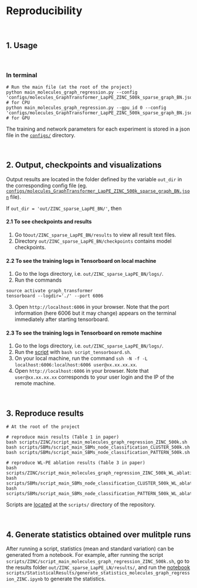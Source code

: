 # Reproducibility


<br>

## 1. Usage


<br>

### In terminal

```
# Run the main file (at the root of the project)
python main_molecules_graph_regression.py --config 'configs/molecules_GraphTransformer_LapPE_ZINC_500k_sparse_graph_BN.json' # for CPU
python main_molecules_graph_regression.py --gpu_id 0 --config 'configs/molecules_GraphTransformer_LapPE_ZINC_500k_sparse_graph_BN.json' # for GPU
```
The training and network parameters for each experiment is stored in a json file in the [`configs/`](../configs) directory.




<br>

## 2. Output, checkpoints and visualizations

Output results are located in the folder defined by the variable `out_dir` in the corresponding config file (eg. [`configs/molecules_GraphTransformer_LapPE_ZINC_500k_sparse_graph_BN.json`](../configs/molecules_GraphTransformer_LapPE_ZINC_500k_sparse_graph_BN.json) file).  

If `out_dir = 'out/ZINC_sparse_LapPE_BN/'`, then 

#### 2.1 To see checkpoints and results
1. Go to`out/ZINC_sparse_LapPE_BN/results` to view all result text files.
2. Directory `out/ZINC_sparse_LapPE_BN/checkpoints` contains model checkpoints.

#### 2.2 To see the training logs in Tensorboard on local machine
1. Go to the logs directory, i.e. `out/ZINC_sparse_LapPE_BN/logs/`.
2. Run the commands
```
source activate graph_transformer
tensorboard --logdir='./' --port 6006
```
3. Open `http://localhost:6006` in your browser. Note that the port information (here 6006 but it may change) appears on the terminal immediately after starting tensorboard.


#### 2.3 To see the training logs in Tensorboard on remote machine
1. Go to the logs directory, i.e. `out/ZINC_sparse_LapPE_BN/logs/`.
2. Run the [script](../scripts/TensorBoard/script_tensorboard.sh) with `bash script_tensorboard.sh`.
3. On your local machine, run the command `ssh -N -f -L localhost:6006:localhost:6006 user@xx.xx.xx.xx`.
4. Open `http://localhost:6006` in your browser. Note that `user@xx.xx.xx.xx` corresponds to your user login and the IP of the remote machine.



<br>

## 3. Reproduce results 


```
# At the root of the project 

# reproduce main results (Table 1 in paper) 
bash scripts/ZINC/script_main_molecules_graph_regression_ZINC_500k.sh 
bash scripts/SBMs/script_main_SBMs_node_classification_CLUSTER_500k.sh 
bash scripts/SBMs/script_main_SBMs_node_classification_PATTERN_500k.sh

# reproduce WL-PE ablation results (Table 3 in paper)
bash scripts/ZINC/script_main_molecules_graph_regression_ZINC_500k_WL_ablation.sh 
bash scripts/SBMs/script_main_SBMs_node_classification_CLUSTER_500k_WL_ablation.sh
bash scripts/SBMs/script_main_SBMs_node_classification_PATTERN_500k_WL_ablation.sh
```

Scripts are [located](../scripts/) at the `scripts/` directory of the repository.

 

 <br>

## 4. Generate statistics obtained over mulitple runs 
After running a script, statistics (mean and standard variation) can be generated from a notebook. For example, after running the script `scripts/ZINC/script_main_molecules_graph_regression_ZINC_500k.sh`, go to the results folder `out/ZINC_sparse_LapPE_LN/results/`, and run the [notebook](../scripts/StatisticalResults/generate_statistics_molecules_graph_regression_ZINC.ipynb) `scripts/StatisticalResults/generate_statistics_molecules_graph_regression_ZINC.ipynb` to generate the statistics.


















<br><br><br>
